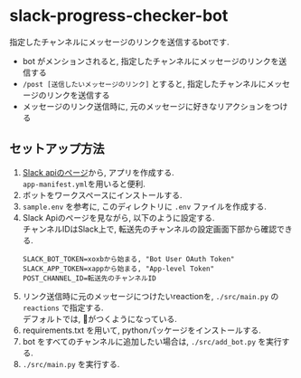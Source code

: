 # slack-progress-checker-bot

指定したチャンネルにメッセージのリンクを送信するbotです.

* bot がメンションされると, 指定したチャンネルにメッセージのリンクを送信する
* `/post [送信したいメッセージのリンク]` とすると, 指定したチャンネルにメッセージのリンクを送信する
* メッセージのリンク送信時に, 元のメッセージに好きなリアクションをつける


## セットアップ方法

1. [Slack apiのページ](https://api.slack.com/apps)から, アプリを作成する.  
   `app-manifest.yml`を用いると便利.
1. ボットをワークスペースにインストールする.
1. `sample.env` を参考に, このディレクトリに `.env` ファイルを作成する.
1. Slack Apiのページを見ながら, 以下のように設定する.  
   チャンネルIDはSlack上で, 転送先のチャンネルの設定画面下部から確認できる.
    ```env
    SLACK_BOT_TOKEN=xoxbから始まる, "Bot User OAuth Token"
    SLACK_APP_TOKEN=xappから始まる, "App-level Token"
    POST_CHANNEL_ID=転送先のチャンネルID
    ```
1. リンク送信時に元のメッセージにつけたいreactionを, `./src/main.py` の `reactions` で指定する.  
   デフォルトでは, 🎉がつくようになっている.
1. requirements.txt を用いて, pythonパッケージをインストールする.
1. bot をすべてのチャンネルに追加したい場合は, `./src/add_bot.py` を実行する.
1. `./src/main.py` を実行する.
